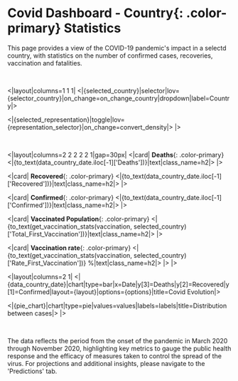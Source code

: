 # Covid Dashboard - **Country**{: .color-primary} Statistics

This page provides a view of the COVID-19 pandemic's impact in a selectd country, with statistics on the number of confirmed cases, recoveries, vaccination and fatalities.

<br/>

<|layout|columns=1 1 1|
<|{selected_country}|selector|lov={selector_country}|on_change=on_change_country|dropdown|label=Country|>

<|{selected_representation}|toggle|lov={representation_selector}|on_change=convert_density|>
|>

<br/>

<|layout|columns=2 2 2 2 2 1|gap=30px|
<|card|
**Deaths**{: .color-primary}
<|{to_text(data_country_date.iloc[-1]['Deaths'])}|text|class_name=h2|>
|>

<|card|
**Recovered**{: .color-primary}
<|{to_text(data_country_date.iloc[-1]['Recovered'])}|text|class_name=h2|>
|>

<|card|
**Confirmed**{: .color-primary}
<|{to_text(data_country_date.iloc[-1]['Confirmed'])}|text|class_name=h2|>
|>

<|card|
**Vaccinated Population**{: .color-primary}
<|{to_text(get_vaccination_stats(vaccination, selected_country)['Total_First_Vaccination'])}|text|class_name=h2|>
|>

<|card|
**Vaccination rate**{: .color-primary}
<|{to_text(get_vaccination_stats(vaccination, selected_country)['Rate_First_Vaccination'])} %|text|class_name=h2|>
|>
|>
<br/>

<|layout|columns=2 1|
<|{data_country_date}|chart|type=bar|x=Date|y[3]=Deaths|y[2]=Recovered|y[1]=Confirmed|layout={layout}|options={options}|title=Covid Evolution|>

<|{pie_chart}|chart|type=pie|values=values|labels=labels|title=Distribution between cases|>
|>

<br/>

The data reflects the period from the onset of the pandemic in March 2020 through November 2020, highlighting key metrics to gauge the public health response and the efficacy of measures taken to control the spread of the virus. For projections and additional insights, please navigate to the 'Predictions' tab.
